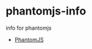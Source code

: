 phantomjs-info
==============

info for phantomjs


* [PhantomJS](http://javascript.ruanyifeng.com/tool/phantomjs.html)

